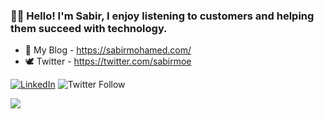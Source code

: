 ### 👨‍💻 Hello! I'm Sabir, I enjoy listening to customers and helping them succeed with technology.

- 💬 My Blog - https://sabirmohamed.com/  
- 🕊 Twitter - https://twitter.com/sabirmoe

<a href="https://www.linkedin.com/in/sabirm/" target="_blank"><img alt="LinkedIn" src="https://img.shields.io/badge/LinkedIn-@sabirm-blue?style=flat&logo=linkedin"></a>
![Twitter Follow](https://img.shields.io/twitter/follow/sabirmoe?style=social)

![](https://github-readme-stats-sabirmohamed.vercel.app/api?username=sabirmohamed&show_icons=true&theme=react)
